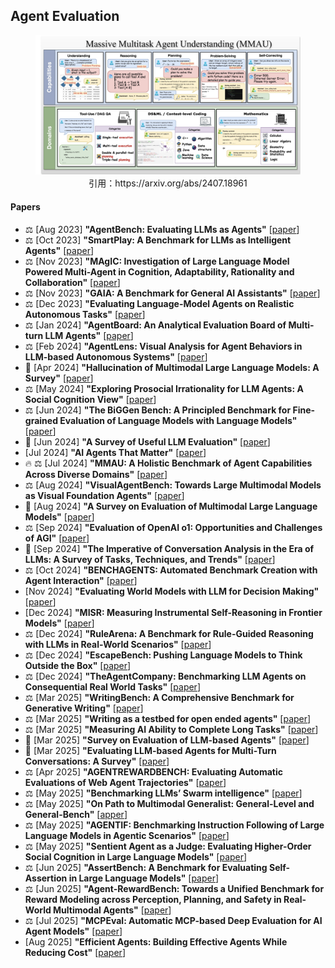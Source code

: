 ## Agent Evaluation

<figure style="text-align: center;">
    <img alt="" src="../assets/evaluation.png" width="500" />
    <figcaption style="text-align: center;">引用：https://arxiv.org/abs/2407.18961</figcaption>
</figure>

#### Papers
* ⚖️ [Aug 2023] **"AgentBench: Evaluating LLMs as Agents"** [[paper](https://arxiv.org/abs/2308.03688)]
* ⚖️ [Oct 2023] **"SmartPlay: A Benchmark for LLMs as Intelligent Agents"** [[paper](https://arxiv.org/abs/2310.01557)]
* ⚖️ [Nov 2023] **"MAgIC: Investigation of Large Language Model Powered Multi-Agent in Cognition, Adaptability, Rationality and Collaboration"** [[paper](https://arxiv.org/abs/2311.08562)]
* ⚖️ [Nov 2023] **"GAIA: A Benchmark for General AI Assistants"** [[paper](https://arxiv.org/abs/2311.12983)]
* ⚖️ [Dec 2023] **"Evaluating Language-Model Agents on Realistic Autonomous Tasks"** [[paper](https://arxiv.org/abs/2312.11671)]
* ⚖️ [Jan 2024] **"AgentBoard: An Analytical Evaluation Board of Multi-turn LLM Agents"** [[paper](https://arxiv.org/abs/2401.13178)]
* ⚖️ [Feb 2024] **"AgentLens: Visual Analysis for Agent Behaviors in LLM-based Autonomous Systems"** [[paper](https://arxiv.org/abs/2402.08995)]
* 📖 [Apr 2024] **"Hallucination of Multimodal Large Language Models: A Survey"** [[paper](https://arxiv.org/abs/2404.18930)]
* ⚖️ [May 2024] **"Exploring Prosocial Irrationality for LLM Agents: A Social Cognition View"** [[paper](https://arxiv.org/abs/2405.14744)]
* ⚖️ [Jun 2024] **"The BiGGen Bench: A Principled Benchmark for Fine-grained Evaluation of Language Models with Language Models"** [[paper](https://arxiv.org/abs/2406.05761)]
* 📖 [Jun 2024] **"A Survey of Useful LLM Evaluation"** [[paper](https://arxiv.org/abs/2406.00936)]
* [Jul 2024] **"AI Agents That Matter"** [[paper](https://arxiv.org/abs/2407.01502)]
* 🔥 ⚖️ [Jul 2024] **"MMAU: A Holistic Benchmark of Agent Capabilities Across Diverse Domains"** [[paper](https://arxiv.org/abs/2407.18961)]
* ⚖️ [Aug 2024] **"VisualAgentBench: Towards Large Multimodal Models as Visual Foundation Agents"** [[paper](https://arxiv.org/abs/2408.06327)]
* 📖 [Aug 2024] **"A Survey on Evaluation of Multimodal Large Language Models"** [[paper](https://arxiv.org/abs/2408.15769)]
* ⚖️ [Sep 2024] **"Evaluation of OpenAI o1: Opportunities and Challenges of AGI"** [[paper](https://arxiv.org/abs/2409.18486)]
* 📖 [Sep 2024] **"The Imperative of Conversation Analysis in the Era of LLMs: A Survey of Tasks, Techniques, and Trends"** [[paper](https://arxiv.org/abs/2409.14195)]
* ⚖️ [Oct 2024] **"BENCHAGENTS: Automated Benchmark Creation with Agent Interaction"** [[paper](https://arxiv.org/abs/2410.22584)]
* [Nov 2024] **"Evaluating World Models with LLM for Decision Making"** [[paper](https://arxiv.org/abs/2411.08794)]
* [Dec 2024] **"MISR: Measuring Instrumental Self-Reasoning in Frontier Models"** [[paper](https://arxiv.org/abs/2412.03904)]
* ⚖️ [Dec 2024] **"RuleArena: A Benchmark for Rule-Guided Reasoning with LLMs in Real-World Scenarios"** [[paper](https://arxiv.org/abs/2412.08972)]
* ⚖️ [Dec 2024] **"EscapeBench: Pushing Language Models to Think Outside the Box"** [[paper](https://arxiv.org/abs/2412.13549)]
* ⚖️ [Dec 2024] **"TheAgentCompany: Benchmarking LLM Agents on Consequential Real World Tasks"** [[paper](https://arxiv.org/abs/2412.14161)]
* ⚖️ [Mar 2025] **"WritingBench: A Comprehensive Benchmark for Generative Writing"** [[paper](https://arxiv.org/abs/2503.05244)]
* ⚖️ [Mar 2025] **"Writing as a testbed for open ended agents"** [[paper](https://arxiv.org/abs/2503.19711)]
* ⚖️ [Mar 2025] **"Measuring AI Ability to Complete Long Tasks"** [[paper](https://arxiv.org/abs/2503.14499)]
* 📖 [Mar 2025] **"Survey on Evaluation of LLM-based Agents"** [[paper](https://arxiv.org/abs/2503.16416)]
* 📖 [Mar 2025] **"Evaluating LLM-based Agents for Multi-Turn Conversations: A Survey"** [[paper](https://arxiv.org/abs/2503.22458)]
* ⚖️ [Apr 2025] **"AGENTREWARDBENCH: Evaluating Automatic Evaluations of Web Agent Trajectories"** [[paper](https://arxiv.org/abs/2504.08942)]
* ⚖️ [May 2025] **"Benchmarking LLMs’ Swarm intelligence"** [[paper](https://www.arxiv.org/abs/2505.04364)]
* ⚖️ [May 2025] **"On Path to Multimodal Generalist: General-Level and General-Bench"** [[apper](https://arxiv.org/abs/2505.04620)]
* ⚖️ [May 2025] **"AGENTIF: Benchmarking Instruction Following of Large Language Models in Agentic Scenarios"** [[paper](https://arxiv.org/abs/2505.16944)]
* ⚖️ [May 2025] **"Sentient Agent as a Judge: Evaluating Higher-Order Social Cognition in Large Language Models"** [[paper](https://arxiv.org/abs/2505.02847)]
* ⚖️ [Jun 2025] **"AssertBench: A Benchmark for Evaluating Self-Assertion in Large Language Models"** [[paper](https://arxiv.org/abs/2506.11110)]
* ⚖️ [Jun 2025] **"Agent-RewardBench: Towards a Unified Benchmark for Reward Modeling across Perception, Planning, and Safety in Real-World Multimodal Agents"** [[paper](https://arxiv.org/abs/2506.21252)]
* ⚖️ [Jul 2025] **"MCPEval: Automatic MCP-based Deep Evaluation for AI Agent Models"** [[paper](https://arxiv.org/abs/2507.12806)]
* [Aug 2025] **"Efficient Agents: Building Effective Agents While Reducing Cost"** [[paper](https://www.arxiv.org/abs/2508.02694)]